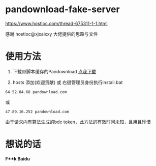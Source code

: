 # pandownload-fake-server
https://www.hostloc.com/thread-675311-1-1.html

感谢 hostloc@xjxaixxy 大佬提供的思路与文件
# 使用方法
1. 下载带脚本缓存的Pandownload
[点我下载](https://github.com/TkzcM/pandownload-fake-server/blob/master/PanDownload_add_temp.zip?raw=true)

2. hosts 添加(欢迎贡献) 或 右键管理员身份执行install.bat
```
64.52.84.68 pandownload.com
```
或
```
47.89.16.252 pandownload.com
```
由于请求内有算法生成的bdc token，此方法的有效时间未知，且用且珍惜
# 想说的话
**F\*\*k Baidu**
